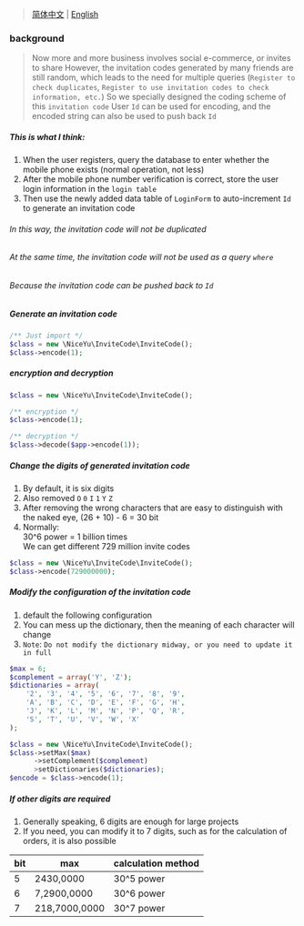 > [简体中文](README.zh-CN.md) | [English](README.md)
### background
> Now more and more business involves social e-commerce, or invites to share
> However, the invitation codes generated by many friends are still random, which leads to the need for multiple queries (`Register to check duplicates`, `Register to use invitation codes to check information, etc.`)
> So we specially designed the coding scheme of this `invitation code`
> User `Id` can be used for encoding, and the encoded string can also be used to push back `Id`

##### This is what I think:<br/>
1. When the user registers, query the database to enter whether the mobile phone exists (normal operation, not less)<br/>
2. After the mobile phone number verification is correct, store the user login information in the `login table`<br/>
3. Then use the newly added data table of `LoginForm` to auto-increment `Id` to generate an invitation code<br/>

###### In this way, the invitation code will not be duplicated<br/>
###### At the same time, the invitation code will not be used as a query `where`<br/>
###### Because the invitation code can be pushed back to `Id`<br/>

##### Generate an invitation code
```php
/** Just import */
$class = new \NiceYu\InviteCode\InviteCode();
$class->encode(1);
```

##### encryption and decryption
```php
$class = new \NiceYu\InviteCode\InviteCode();

/** encryption */
$class->encode(1);

/** decryption */
$class->decode($app->encode(1));
```

##### Change the digits of generated invitation code
1. By default, it is six digits
2. Also removed `O` `0` `I` `1` `Y` `Z`
3. After removing the wrong characters that are easy to distinguish with the naked eye, (26 + 10) - 6 = 30 bit
4. Normally:<br/>
   30^6 power = 1 billion times<br/>
   We can get different 729 million invite codes<br/>
```php
$class = new \NiceYu\InviteCode\InviteCode();
$class->encode(729000000);
```

##### Modify the configuration of the invitation code
1. default the following configuration
2. You can mess up the dictionary, then the meaning of each character will change
3. `Note`: `Do not modify the dictionary midway, or you need to update it in full`
```php
$max = 6;
$complement = array('Y', 'Z');
$dictionaries = array(
    '2', '3', '4', '5', '6', '7', '8', '9',
    'A', 'B', 'C', 'D', 'E', 'F', 'G', 'H',
    'J', 'K', 'L', 'M', 'N', 'P', 'Q', 'R',
    'S', 'T', 'U', 'V', 'W', 'X'
);

$class = new \NiceYu\InviteCode\InviteCode();
$class->setMax($max)
      ->setComplement($complement)
      >setDictionaries($dictionaries);
$encode = $class->encode(1);
```

##### If other digits are required
1. Generally speaking, 6 digits are enough for large projects
2. If you need, you can modify it to 7 digits, such as for the calculation of orders, it is also possible

| bit | max           | calculation method |
|-----|---------------|--------------------|
| 5   | 2430,0000     | 30^5 power         |
| 6   | 7,2900,0000   | 30^6 power         |
| 7   | 218,7000,0000 | 30^7 power         |

